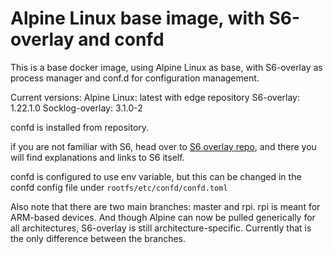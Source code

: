 # Alpine Linux base image, with S6-overlay and confd

This is a base docker image, using Alpine Linux as base, with S6-overlay as process manager and conf.d for configuration management.

Current versions:
Alpine Linux: latest with edge repository
S6-overlay: 1.22.1.0
Socklog-overlay: 3.1.0-2

confd is installed from repository.

if you are not familiar with S6, head over to [S6 overlay repo](https://github.com/just-containers/s6-overlay), and there you will find explanations and links to S6 itself.

confd is configured to use env variable, but this can be changed in the confd config file under `rootfs/etc/confd/confd.toml`

Also note that there are two main branches: master and rpi. rpi is meant for ARM-based devices. And though Alpine can now be pulled generically for all architectures, S6-overlay is still architecture-specific. Currently that is the only difference between the branches.
